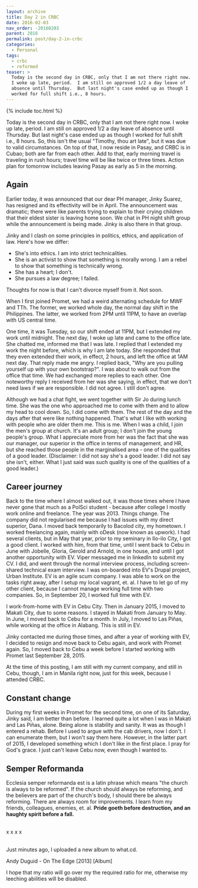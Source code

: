 ```yaml
---
layout: archive
title: Day 2 in CRBC
date: 2016-02-03
nav_order: -20160203
parent: 2016
permalink: post/day-2-in-crbc
categories:
  - Personal
tags:
  - crbc
  - reformed
teaser: >
  Today is the second day in CRBC, only that I am not there right now.
  I woke up late, period.  I am still on approved 1/2 a day leave of
  absence until Thursday.  But last night's case ended up as though I
  worked for full shift i.e., 8 hours.
---
```


{% include toc.html %}

Today is the second day in CRBC, only that I am not there right now.  I woke up late, period.  I am still on approved 1/2 a day leave of absence until Thursday.  But last night's case ended up as though I worked for full shift i.e., 8 hours.  So, this isn't the usual "Timothy, thou art late", but it was due to valid circumstances.  On top of that, I now reside in Pasay, and CRBC is in Cubao; both are far from each other.  Add to that, early morning travel is traveling in rush hours; travel time will be like twice or three times.  Action plan for tomorrow includes leaving Pasay as early as 5 in the morning.

## Again

Earlier today, it was announced that our dear PH manager, Jinky Suarez, has resigned and its effectivity will be in April.  The announcement was dramatic; there were like parents trying to explain to their crying children that their eldest sister is leaving home soon.  We chat in PH night shift group while the announcement is being made.  Jinky is also there in that group.

Jinky and I clash on some principles in politics, ethics, and application of law.  Here's how we differ:
- She's into ethics.  I am into strict technicalities.
- She is an activist to show that something is morally wrong.  I am a rebel to show that something is technically wrong.
- She has a heart; I don't.
- She pursues a law degree; I failed.

Thoughts for now is that I can't divorce myself from it.  Not soon.

When I first joined Promet, we had a weird alternating schedule for MWF and TTh.  The former, we worked whole day, the normal day shift in the Philippines.  The latter, we worked from 2PM until 11PM, to have an overlap with US central time.

One time, it was Tuesday, so our shift ended at 11PM, but I extended my work until midnight.  The next day, I woke up late and came to the office late.  She chatted me, informed me that I was late.  I replied that I extended my work the night before, which is why I am late today.  She responded that they even extended their work, in effect, 2 hours, and left the office at 1AM next day.  That reply made me angry.  I replied back, "Why are you pulling yourself up with your own bootstrap?".  I was about to walk out from the office that time.  We had exchanged more replies to each other.  One noteworthy reply I received from her was she saying, in effect, that we don't need laws if we are responsible.  I did not agree.  I still don't agree.

Although we had a chat fight, we went together with Sir Jo during lunch time.  She was the one who approached me to come with them and to allow my head to cool down.  So, I did come with them.  The rest of the day and the days after that were like nothing happened.  That's what I like with working with people who are older them me.  This is me. When I was a child, I join the men's group at church.  It's an adult group; I don't join the young people's group.  What I appreciate more from her was the fact that she was our manager, our superior in the office in terms of management, and HR, but she reached those people in the marginalised area - one of the qualities of a good leader.  (Disclaimer:  I did not say she's a good leader.  I did not say she isn't, either.  What I just said was such quality is one of the qualities of a good leader.)

## Career journey

Back to the time where I almost walked out, it was those times where I have never gone that much as a PolSci student - because after college I mostly work online and freelance.  The year was 2013.  Things change.  The company did not regularised me because I had issues with my direct superior, Dana.  I moved back temporarily to Bacolod city, my hometown.  I worked freelancing again, mainly with oDesk (now known as upwork).  I had several clients, but in May that year, prior to my seminary in Ilo-ilo City, I got a good client.  I worked with him, from that time, until I went back to Cebu in June with Jobelle, Gloria, Gerold and Arnold, in one house, and until I got another opportunity with EV.  Viper messaged me in linkedIn to submit my CV.  I did, and went through the normal interview process, including screen-shared technical exam interview.  I was on-boarded into EV's Drupal project, Urban Institute.  EV is an agile scum company.  I was able to work on the tasks right away, after I setup my local vagrant, et. al.  I have to let go of my other client, because I cannot manage working full time with two companies.  So, in September 20, I worked full time with EV.

I work-from-home with EV in Cebu City.  Then in January 2015, I moved to Makati City, due to some reasons.  I stayed in Makati from January to May.  In June, I moved back to Cebu for a month.  In July, I moved to Las Piñas, while working at the office in Alabang.  This is still in EV.

Jinky contacted me during those times, and after a year of working with EV, I decided to resign and move back to Cebu again, and work with Promet again.  So, I moved back to Cebu a week before I started working with Promet last September 28, 2015.

At the time of this posting, I am still with my current company, and still in Cebu, though, I am in Manila right now, just for this week, because I attended CRBC.

## Constant change

During my first weeks in Promet for the second time, on one of its Saturday, Jinky said, I am better than before.  I learned quite a lot when I was in Makati and Las Piñas, alone.  Being alone is stability and sanity.  It was as though I entered a rehab.  Before I used to argue with the cab drivers, now I don't.  I can enumerate them, but I won't say them here.  However, in the latter part of 2015, I developed something which I don't like in the first place.  I pray for God's grace.  I just can't leave Cebu now, even though I wanted to.

## Semper Reformanda

Ecclesia semper reformanda est is a latin phrase which means "the church is always to be reformed".  If the church should always be reforming, and the believers are part of the church's body, I should there be always reforming.  There are always room for improvements.  I learn from my friends, colleagues, enemies, et. al.  **Pride goeth before destruction, and an haughty spirit before a fall.**
<br />
<br />

x x x x
<br />
<br />

Just minutes ago, I uploaded a new album to what.cd.

Andy Duguid - On The Edge [2013] [Album]

I hope that my ratio will go over my the required ratio for me, otherwise my leeching abilities will be disabled.
